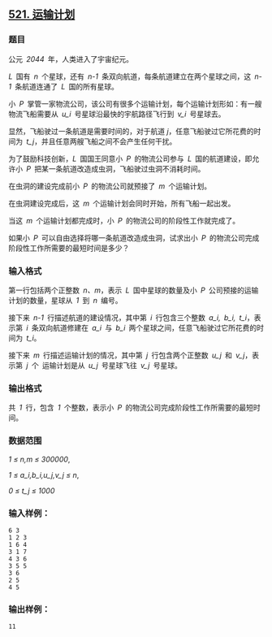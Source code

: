 ## [521. 运输计划](https://www.acwing.com/problem/content/523/)

### 题目

公元 *2044* 年，人类进入了宇宙纪元。

*L* 国有 *n* 个星球，还有 *n-1* 条双向航道，每条航道建立在两个星球之间，这 *n-1* 条航道连通了 *L* 国的所有星球。

小 *P* 掌管一家物流公司，该公司有很多个运输计划，每个运输计划形如：有一艘物流飞船需要从 *u_i* 号星球沿最快的宇航路径飞行到 *v_i* 号星球去。

显然，飞船驶过一条航道是需要时间的，对于航道 *j*，任意飞船驶过它所花费的时间为 *t_j*，并且任意两艘飞船之间不会产生任何干扰。

为了鼓励科技创新，*L* 国国王同意小 *P* 的物流公司参与 *L* 国的航道建设，即允许小 *P* 把某一条航道改造成虫洞，飞船驶过虫洞不消耗时间。

在虫洞的建设完成前小 *P* 的物流公司就预接了 *m* 个运输计划。

在虫洞建设完成后，这 *m* 个运输计划会同时开始，所有飞船一起出发。

当这 *m* 个运输计划都完成时，小 *P* 的物流公司的阶段性工作就完成了。

如果小 *P* 可以自由选择将哪一条航道改造成虫洞，试求出小 *P* 的物流公司完成阶段性工作所需要的最短时间是多少？

### 输入格式

第一行包括两个正整数 *n、m*，表示 *L* 国中星球的数量及小 *P* 公司预接的运输计划的数量，星球从 *1* 到 *n* 编号。

接下来 *n-1* 行描述航道的建设情况，其中第 *i* 行包含三个整数 *a_i, b_i, t_i*，表示第 *i* 条双向航道修建在 *a_i* 与 *b_i* 两个星球之间，任意飞船驶过它所花费的时间为 *t_i*。

接下来 *m* 行描述运输计划的情况，其中第 *j* 行包含两个正整数 *u_j* 和 *v_j*，表示第 *j* 个 运输计划是从 *u_j* 号星球飞往 *v_j* 号星球。

### 输出格式

共 *1* 行，包含 *1* 个整数，表示小 *P* 的物流公司完成阶段性工作所需要的最短时间。

### 数据范围

*1 ≤ n,m ≤ 300000*,

*1 ≤ a_i,b_i,u_j,v_j ≤ n*,

*0 ≤ t_j ≤ 1000*

### 输入样例：

```
6 3
1 2 3
1 6 4
3 1 7
4 3 6
3 5 5
3 6
2 5
4 5
```

### 输出样例：

```
11
```
